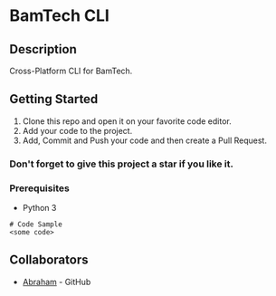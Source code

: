 # BamTech CLI

## Description

Cross-Platform CLI for BamTech.

## Getting Started

1. Clone this repo and open it on your favorite code editor.
2. Add your code to the project.
3. Add, Commit and Push your code and then create a Pull Request.

### Don't forget to give this project a star if you like it.

### Prerequisites

- Python 3

```
# Code Sample
<some code>
```

## Collaborators

* [Abraham](https://github.com/AbeTavarez/) - GitHub
